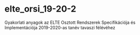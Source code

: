 # elte_orsi_19-20-2
Gyakorlati anyagok az ELTE Osztott Rendszerek Specifikációja és Implementációja 2019-2020-as tanév tavaszi félévéhez
